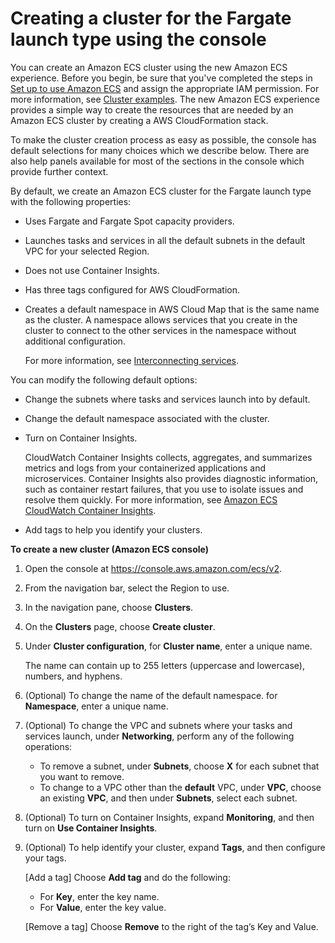 # Creating a cluster for the Fargate launch type using the console<a name="create-cluster-console-v2"></a>

You can create an Amazon ECS cluster using the new Amazon ECS experience\. Before you begin, be sure that you've completed the steps in [Set up to use Amazon ECS](get-set-up-for-amazon-ecs.md) and assign the appropriate IAM permission\. For more information, see [Cluster examples](security_iam_id-based-policy-examples.md#IAM_cluster_policies)\. The new Amazon ECS experience provides a simple way to create the resources that are needed by an Amazon ECS cluster by creating a AWS CloudFormation stack\. 

To make the cluster creation process as easy as possible, the console has default selections for many choices which we describe below\. There are also help panels available for most of the sections in the console which provide further context\. 

By default, we create an Amazon ECS cluster for the Fargate launch type with the following properties:
+ Uses Fargate and Fargate Spot capacity providers\.
+ Launches tasks and services in all the default subnets in the default VPC for your selected Region\.
+ Does not use Container Insights\.
+ Has three tags configured for AWS CloudFormation\.
+ Creates a default namespace in AWS Cloud Map that is the same name as the cluster\. A namespace allows services that you create in the cluster to connect to the other services in the namespace without additional configuration\. 

  For more information, see [Interconnecting services](interconnecting-services.md)\.

You can modify the following default options:
+ Change the subnets where tasks and services launch into by default\.
+ Change the default namespace associated with the cluster\. 
+ Turn on Container Insights\.

  CloudWatch Container Insights collects, aggregates, and summarizes metrics and logs from your containerized applications and microservices\. Container Insights also provides diagnostic information, such as container restart failures, that you use to isolate issues and resolve them quickly\. For more information, see [Amazon ECS CloudWatch Container Insights](cloudwatch-container-insights.md)\.
+ Add tags to help you identify your clusters\.

**To create a new cluster \(Amazon ECS console\)**

1. Open the console at [https://console\.aws\.amazon\.com/ecs/v2](https://console.aws.amazon.com/ecs/v2)\.

1. From the navigation bar, select the Region to use\.

1. In the navigation pane, choose **Clusters**\.

1. On the **Clusters** page, choose **Create cluster**\.

1. Under **Cluster configuration**, for **Cluster name**, enter a unique name\.

   The name can contain up to 255 letters \(uppercase and lowercase\), numbers, and hyphens\.

1. \(Optional\) To change the name of the default namespace\. for **Namespace**, enter a unique name\.

1. \(Optional\) To change the VPC and subnets where your tasks and services launch, under **Networking**, perform any of the following operations:
   + To remove a subnet, under **Subnets**, choose **X** for each subnet that you want to remove\.
   + To change to a VPC other than the **default** VPC, under **VPC**, choose an existing **VPC**, and then under **Subnets**, select each subnet\.

1. \(Optional\) To turn on Container Insights, expand **Monitoring**, and then turn on **Use Container Insights**\.

1. \(Optional\) To help identify your cluster, expand **Tags**, and then configure your tags\.

   \[Add a tag\] Choose **Add tag** and do the following:
   + For **Key**, enter the key name\.
   + For **Value**, enter the key value\.

   \[Remove a tag\] Choose **Remove** to the right of the tag’s Key and Value\.